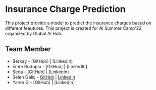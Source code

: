 # Insurance Charge Prediction
This project provide a model to predict the insurance charges based on different feautures.
This project is created for AI Summer Camp'22 organized by Global AI Hub.




## Team Member
- Berkay - [GitHub] | [LinkedIn)
- Emre Rodoplu - [GitHub] | [LinkedIn]
- Seda  - [GitHub] | [LinkedIn)
- Selen Galiç - [GitHub](https://github.com/selenshere) | [LinkedIn](https://www.linkedin.com/in/selengalic/)
- Yaren G - [GitHub] | [LinkedIn]
